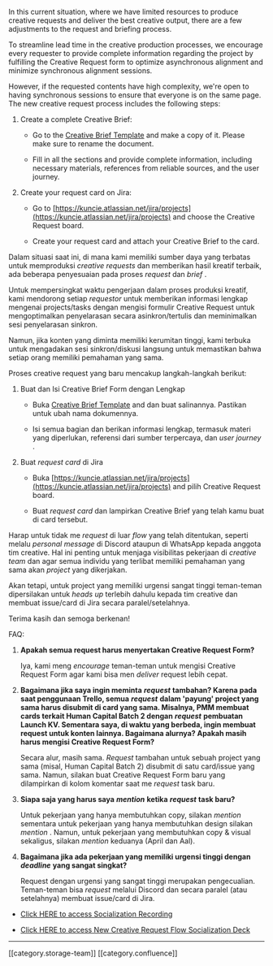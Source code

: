 In this current situation, where we have limited resources to produce creative requests and deliver the best creative output, there are a few adjustments to the request and briefing process. 

To streamline lead time in the creative production processes, we encourage every requester to provide complete information regarding the project by fulfilling the Creative Request form to optimize asynchronous alignment and minimize synchronous alignment sessions. 

However, if the requested contents have high complexity, we're open to having synchronous sessions to ensure that everyone is on the same page. The new creative request process includes the following steps:


1. Create a complete Creative Brief:


    * Go to the [Creative Brief Template](https://docs.google.com/presentation/d/11iV9U_mrDhltwk-Dgs2_KfFq1uEn0D683BK0bmd72LM/edit#slide=id.p) and make a copy of it. Please make sure to rename the document.


    * Fill in all the sections and provide complete information, including necessary materials, references from reliable sources, and the user journey.



    
1. Create your request card on Jira:


    * Go to [https://kuncie.atlassian.net/jira/projects](https://kuncie.atlassian.net/jira/projects) and choose the Creative Request board.


    * Create your request card and attach your Creative Brief to the card.



    

Dalam situasi saat ini, di mana kami memiliki sumber daya yang terbatas untuk memproduksi  _creative requests_  dan memberikan hasil kreatif terbaik, ada beberapa penyesuaian pada proses  _request_  dan  _brief_ .

Untuk mempersingkat waktu pengerjaan dalam proses produksi kreatif, kami mendorong setiap  _requestor_ untuk memberikan informasi lengkap mengenai projects/tasks dengan mengisi formulir Creative Request untuk mengoptimalkan penyelarasan secara asinkron/tertulis dan meminimalkan sesi penyelarasan sinkron.

Namun, jika konten yang diminta memiliki kerumitan tinggi, kami terbuka untuk mengadakan sesi sinkron/diskusi langsung untuk memastikan bahwa setiap orang memiliki pemahaman yang sama. 

Proses creative request yang baru mencakup langkah-langkah berikut:


1. Buat dan Isi Creative Brief Form dengan Lengkap


    * Buka [Creative Brief Template](https://docs.google.com/presentation/d/11iV9U_mrDhltwk-Dgs2_KfFq1uEn0D683BK0bmd72LM/edit?usp=sharing) and dan buat salinannya. Pastikan untuk ubah nama dokumennya. 


    * Isi semua bagian dan berikan informasi lengkap, termasuk materi yang diperlukan, referensi dari sumber terpercaya, dan  _user journey_ .



    
1. Buat  _request card_ di Jira


    * Buka [https://kuncie.atlassian.net/jira/projects](https://kuncie.atlassian.net/jira/projects) and pilih Creative Request board.


    * Buat  _request card_  dan lampirkan Creative Brief yang telah kamu buat di card tersebut. 



    

Harap untuk tidak me _request_  di luar  _flow_ yang telah ditentukan, seperti melalu  _personal message_  di Discord ataupun di WhatsApp kepada anggota tim creative. Hal ini penting untuk menjaga visibilitas pekerjaan di  _creative team_  dan agar semua individu yang terlibat memiliki pemahaman yang sama akan  _project_  yang dikerjakan. 

Akan tetapi, untuk project yang memiliki urgensi sangat tinggi teman-teman dipersilakan untuk  _heads up_  terlebih dahulu kepada tim creative dan membuat issue/card di Jira secara paralel/setelahnya. 

Terima kasih dan semoga berkenan!

FAQ:


1.  **Apakah semua request harus menyertakan Creative Request Form?** 

    Iya, kami meng _encourage_  teman-teman untuk mengisi Creative Request Form agar kami bisa men _deliver_  request lebih cepat. 


1.  **Bagaimana jika saya ingin meminta**  **_request_**  **tambahan? Karena pada saat penggunaan Trello, semua**  **_request_**  **dalam 'payung' project yang sama harus disubmit di card yang sama. Misalnya, PMM membuat cards terkait Human Capital Batch 2 dengan**  **_request_**  **pembuatan Launch KV. Sementara saya, di waktu yang berbeda, ingin membuat request untuk konten lainnya. Bagaimana alurnya? Apakah masih harus mengisi Creative Request Form?** 

    Secara alur, masih sama.  _Request_  tambahan untuk sebuah project yang sama (misal, Human Capital Batch 2) disubmit di satu card/issue yang sama. Namun, silakan buat Creative Request Form baru yang dilampirkan di kolom komentar saat me _request_  task baru. 


1.  **Siapa saja yang harus saya**  **_mention_**  **ketika**  **_request_**  **task baru?** 

    Untuk pekerjaan yang hanya membutuhkan copy, silakan  _mention_  sementara untuk pekerjaan yang hanya membutuhkan design silakan  _mention_ . Namun, untuk pekerjaan yang membutuhkan copy & visual sekaligus, silakan  _mention_  keduanya (April dan Aal). 


1.  **Bagaimana jika ada pekerjaan yang memiliki urgensi tinggi dengan**  **_deadline_**  **yang sangat singkat?** 

    Request dengan urgensi yang sangat tinggi merupakan pengecualian. Teman-teman bisa  _request_ melalui Discord dan secara paralel (atau setelahnya) membuat issue/card di Jira.




* [Click HERE to access Socialization Recording](https://drive.google.com/file/d/1ksZ4xV9ptF-3iIj_MhmgxQt0CRhcD9Nu/view?usp=sharing)


* [Click HERE to access New Creative Request Flow Socialization Deck](https://docs.google.com/presentation/d/1ADFxW-194x8IHHTG9FUJMd8vmxhgBnuq41imZfRl6x8/edit?usp=sharing)





*****

[[category.storage-team]] 
[[category.confluence]] 
